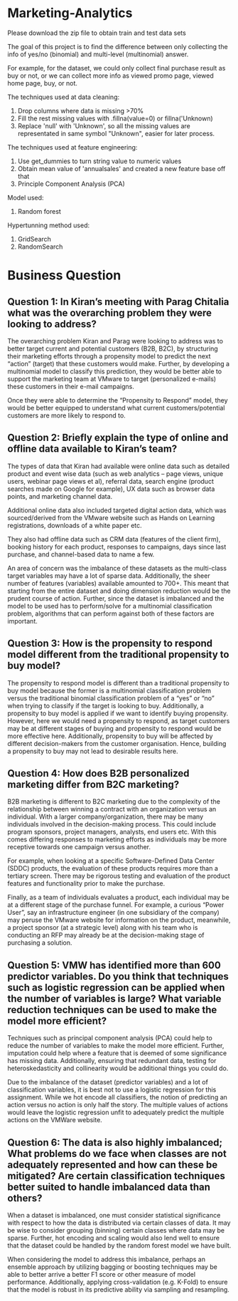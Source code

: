 # Marketing-Analytics

Please download the zip file to obtain train and test data sets

The goal of this project is to find the difference between only collecting the info of yes/no (binomial) and multi-level (multinomial) answer.

For example, for the dataset, we could only collect final purchase result as buy or not, or we can collect more info as viewed promo page, viewed home page, buy, or not.


The techniques used at data cleaning:
1. Drop columns where data is missing >70%
2. Fill the rest missing values with .fillna(value=0) or fillna('Unknown)
3. Replace 'null' with 'Unknown', so all the missing values are representated in same symbol "Unknown", easier for later process. 

The techniques used at feature engineering:
1. Use get_dummies to turn string value to numeric values
2. Obtain mean value of 'annualsales' and created a new feature base off that
3. Principle Component Analysis (PCA)

Model used:
1. Random forest

Hypertunning method used:
1. GridSearch
2. RandomSearch




# Business Question

## Question 1: In Kiran’s meeting with Parag Chitalia what was the overarching problem they were looking to address?  

 

The overarching problem Kiran and Parag were looking to address was to better target current and potential customers (B2B, B2C), by structuring their marketing efforts through a propensity model to predict the next “action” (target) that these customers would make. Further, by developing a multinomial model to classify this prediction, they would be better able to support the marketing team at VMware to target (personalized e-mails) these customers in their e-mail campaigns.  

 

Once they were able to determine the “Propensity to Respond” model, they would be better equipped to understand what current customers/potential customers are more likely to respond to. 

 

## Question 2: Briefly explain the type of online and offline data available to Kiran’s team?  

The types of data that Kiran had available were online data such as detailed product and event wise data (such as web analytics – page views, unique users, webinar page views et al), referral data, search engine (product searches made on Google for example), UX data such as browser data points, and marketing channel data.  

Additional online data also included targeted digital action data, which was sourced/derived from the VMware website such as Hands on Learning registrations, downloads of a white paper etc. 

They also had offline data such as CRM data (features of the client firm), booking history for each product, responses to campaigns, days since last purchase, and channel-based data to name a few. 

An area of concern was the imbalance of these datasets as the multi-class target variables may have a lot of sparse data. Additionally, the sheer number of features (variables) available amounted to 700+. This meant that starting from the entire dataset and doing dimension reduction would be the prudent course of action. Further, since the dataset is imbalanced and the model to be used has to perform/solve for a multinomial classification problem, algorithms that can perform against both of these factors are important.  

 

 

 

 

## Question 3: How is the propensity to respond model different from the traditional propensity to buy model? 

The propensity to respond model is different than a traditional propensity to buy model because the former is a multinomial classification problem versus the traditional binomial classification problem of a “yes” or “no” when trying to classify if the target is looking to buy. Additionally, a propensity to buy model is applied if we want to identify buying propensity. However, here we would need a propensity to respond, as target customers may be at different stages of buying and propensity to respond would be more effective here. Additionally, propensity to buy will be affected by different decision-makers from the customer organisation. Hence, building a propensity to buy may not lead to desirable results here. 

 

## Question 4: How does B2B personalized marketing differ from B2C marketing? 

B2B marketing is different to B2C marketing due to the complexity of the relationship between winning a contract with an organization versus an individual. With a larger company/organization, there may be many individuals involved in the decision-making process. This could include program sponsors, project managers, analysts, end users etc. With this comes differing responses to marketing efforts as individuals may be more receptive towards one campaign versus another.  

For example, when looking at a specific Software-Defined Data Center (SDDC) products, the evaluation of these products requires more than a tertiary screen. There may be rigorous testing and evaluation of the product features and functionality prior to make the purchase. 

Finally, as a team of individuals evaluates a product, each individual may be at a different stage of the purchase funnel. For example, a curious “Power User”, say an infrastructure engineer (in one subsidiary of the company) may peruse the VMware website for information on the product, meanwhile, a project sponsor (at a strategic level) along with his team who is conducting an RFP may already be at the decision-making stage of purchasing a solution. 

 

## Question 5: VMW has identified more than 600 predictor variables. Do you think that techniques such as logistic regression can be applied when the number of variables is large? What variable reduction techniques can be used to make the model more efficient? 

Techniques such as principal component analysis (PCA) could help to reduce the number of variables to make the model more efficient. Further, imputation could help where a feature that is deemed of some significance has missing data. Additionally, ensuring that redundant data, testing for heteroskedasticity and collinearity would be additional things you could do.  

Due to the imbalance of the dataset (predictor variables) and a lot of classification variables, it is best not to use a logistic regression for this assignment. While we hot encode all classifiers, the notion of predicting an action versus no action is only half the story. The multiple values of actions would leave the logistic regression unfit to adequately predict the multiple actions on the VMWare website. 

 

## Question 6: The data is also highly imbalanced; What problems do we face when classes are not adequately represented and how can these be mitigated? Are certain classification techniques better suited to handle imbalanced data than others? 

When a dataset is imbalanced, one must consider statistical significance with respect to how the data is distributed via certain classes of data. It may be wise to consider grouping (binning) certain classes where data may be sparse. Further, hot encoding and scaling would also lend well to ensure that the dataset could be handled by the random forest model we have built. 

When considering the model to address this imbalance, perhaps an ensemble approach by utilizing bagging or boosting techniques may be able to better arrive a better F1 score or other measure of model performance. Additionally, applying cross-validation (e.g. K-Fold) to ensure that the model is robust in its predictive ability via sampling and resampling. 
